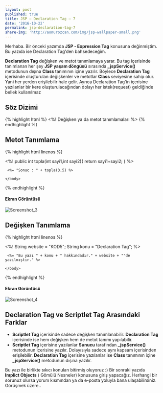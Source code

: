 ```yaml
---
layout: post
published: true
title: JSP – Declaration Tag – 7
date: '2016-10-22'
permalink: jsp-declaration-tag-7
share-img: 'http://aonurozcan.com/img/jsp-wallpaper-small.png'
---
```

Merhaba. Bir önceki yazımda **JSP - Expression Tag** konusuna değinmiştim. Bu yazıda ise Declaration Tag'den bahsedeceğim. 

**Declaration Tag** değişken ve metot tanımlamaya yarar. Bu tag içerisinde tanımlanan her şey **JSP yaşam döngüsü** sırasında **_jspService()** metodunun dışına **Class** tanımının içine yazılır. Böylece **Declaration Tag** içerisinde oluşturulan değişkenler ve metotlar **Class** seviyesine sahip olur. Yani her yerden erişilebilir hale gelir. Ayrıca Declaration Tag'in içerisine yazılanlar bir kere oluşturulacağından dolayı her istek(request) geldiğinde bellek kullanılmaz 

## Söz Dizimi

{% highlight html %}
	<%! Değişken ya da metot tanımlamaları %>
{% endhighlight %}

## Metot Tanımlama

{% highlight html linenos %}
<html>
	<head>
		<meta http-equiv="Content-Type" content="text/html; charset=UTF-8">
		<title>Directive Tags</title>
	</head>
	<body>
	<%!
		public int topla(int sayi1,int sayi2){
			return sayi1+sayi2;
		}
	 %>

	 <%= "Sonuc : " + topla(3,5) %>

	</body>
</html>
{% endhighlight %}

#### Ekran Görüntüsü 
![Screenshot_3](http://kod5.org/wp-content/uploads/Screenshot_33.png)

## Değişken Tanımlama

{% highlight html linenos %}
<html>
	<head>
		<meta http-equiv="Content-Type" content="text/html; charset=UTF-8">
		<title>Directive Tags</title>
	</head>
	<body>
	<%!
		String website = "KOD5";
		String konu = "Declaration Tag";
	 %>

	 <%= "Bu yazı " + konu + " hakkındadır." + website + "'de yazılmıştır." %>

	</body>
</html>
{% endhighlight %}

#### Ekran Görüntüsü
![Screenshot_4](http://kod5.org/wp-content/uploads/Screenshot_43.png)

## Declaration Tag ve Scriptlet Tag Arasındaki Farklar

*   **Scriptlet Tag** içerisinde sadece değişken tanımlanabilir. **Declaration Tag** içerisinde ise hem değişken hem de metot tanımı yapılabilir.
*   **Scriptlet Tag** içerisine yazılanlar **Sunucu** tarafından **_jspService()** metodunun içerisine yazılır. Dolayısıyla sadece aynı kapsam içerisinden erişilebilir. **Declaration Tag** içerisine yazılanlar ise **Class** tanımının içine **_jspService()** metodunun dışına yazılır.

Bu yazı ile birlikte sıkıcı konuları bitirmiş oluyoruz :) Bir sonraki yazıda **Implict Objects** ( Gömülü Nesneler) konusuna giriş yapacağız. Herhangi bir sorunuz olursa yorum kısmından ya da e-posta yoluyla bana ulaşabilirsiniz. Görüşmek üzere..